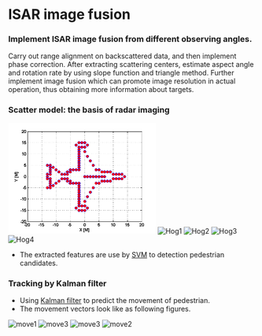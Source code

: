 # ISAR image fusion

### Implement ISAR image fusion from different observing angles.
Carry out range alignment on backscattered data, and then implement phase correction. After extracting scattering centers, estimate aspect angle and rotation rate by using slope function and triangle method. Further implement image fusion which can promote image resolution in actual operation, thus obtaining more information about targets.

### Scatter model: the basis of radar imaging
<img src="/resultimage/rangealign_phsecorrection/originalmodel.tif" alt="Hog1" width="300px"/>

<img src="/features/capture1.png" alt="Hog1" width="300px"/>
<img src="/features/capture2.png" alt="Hog2" width="300px"/>
<img src="/features/capture3.png" alt="Hog3" width="300px"/>
<img src="/features/capture4.png" alt="Hog4" width="300px"/>

* The extracted features are use by [SVM]() to detection pedestrian candidates.

### Tracking by Kalman filter
* Using [Kalman filter](https://en.wikipedia.org/wiki/Kalman_filter) to predict the movement of pedestrian.
* The movement vectors look like as following figures.

<img src="/figures/capture8.png" alt="move1" width="300px"/>
<img src="/figures/5555.png" alt="move3" width="300px"/>
<img src="/figures/capture10.png" alt="move3" width="300px"/>
<img src="/figures/capture9.png" alt="move2" width="300px"/>
